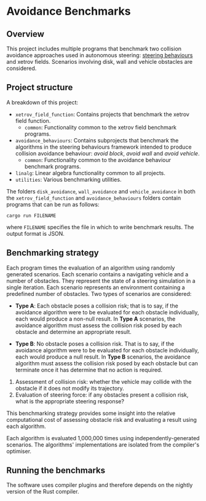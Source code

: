 # Avoidance Benchmarks

## Overview

This project includes multiple programs that benchmark two collision avoidance approaches used in autonomous steering: [steering behaviours](http://www.red3d.com/cwr/steer/gdc99/) and xetrov fields. Scenarios involving disk, wall and vehicle obstacles are considered.

## Project structure

A breakdown of this project:

- `xetrov_field_function`: Contains projects that benchmark the xetrov field function.
    - `common`: Functionality common to the xetrov field benchmark programs.
- `avoidance_behaviours`: Contains subprojects that benchmark the algorithms in the steering behaviours framework intended to produce collision avoidance behaviour: *avoid block*, *avoid wall* and *avoid vehicle*.
    - `common`: Functionality common to the avoidance behaviour benchmark programs.
- `linalg`: Linear algebra functionality common to all projects.
- `utilities`: Various benchmarking utilities.

The folders `disk_avoidance`, `wall_avoidance` and `vehicle_avoidance` in both the `xetrov_field_function` and `avoidance_behaviours` folders contain programs that can be run as follows:
```
cargo run FILENAME
```
where `FILENAME` specifies the file in which to write benchmark results. The output format is JSON.

## Benchmarking strategy

Each program times the evaluation of an algorithm using randomly generated scenarios. Each scenario contains a navigating vehicle and a number of obstacles. They represent the state of a steering simulation in a single iteration. Each scenario represents an environment containing a predefined number of obstacles. Two types of scenarios are considered:

* **Type A**: Each obstacle poses a collision risk; that is to say, if the avoidance algorithm were to be evaluated for each obstacle individually, each would produce a non-null result. In **Type A** scenarios, the avoidance algorithm must assess the collision risk posed by each obstacle and determine an appropriate result.

* **Type B**: No obstacle poses a collision risk. That is to say, if the avoidance algorithm were to be evaluated for each obstacle individually, each would produce a null result. In **Type B** scenarios, the avoidance algorithm must assess the collision risk posed by each obstacle but can terminate once it has determine that no action is required.

1. Assessment of collision risk: whether the vehicle may collide with the obstacle if it does not modify its trajectory.
2. Evaluation of steering force: if any obstacles present a collision risk, what is the appropriate steering response?

This benchmarking strategy provides some insight into the relative computational cost of assessing obstacle risk and evaluating a result using each algorithm.

Each algorithm is evaluated 1,000,000 times using independently-generated scenarios. The algorithms' implementations are isolated from the compiler's optimiser.

## Running the benchmarks

The software uses compiler plugins and therefore depends on the nightly version of the Rust compiler.
